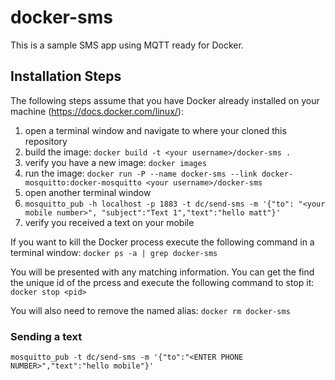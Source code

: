 # docker-sms
This is a sample SMS app using MQTT ready for Docker.

## Installation Steps
The following steps assume that you have Docker already installed on your machine (https://docs.docker.com/linux/):

1. open a terminal window and navigate to where your cloned this repository
2. build the image: `docker build -t <your username>/docker-sms .`
3. verify you have a new image: `docker images`
4. run the image: `docker run -P --name docker-sms --link docker-mosquitto:docker-mosquitto <your username>/docker-sms`
5. open another terminal window
6. `mosquitto_pub -h localhost -p 1883 -t dc/send-sms -m '{"to": "<your mobile number>", "subject":"Text 1","text":"hello matt"}'`
7. verify you received a text on your mobile

If you want to kill the Docker process execute the following command in a terminal window:
`docker ps -a | grep docker-sms`

You will be presented with any matching information. You can get the find the unique id of the prcess and execute the following command to stop it:
`docker stop <pid>`

You will also need to remove the named alias:
`docker rm docker-sms`

### Sending a text
```
mosquitto_pub -t dc/send-sms -m '{"to":"<ENTER PHONE NUMBER>","text":"hello mobile"}'
```
